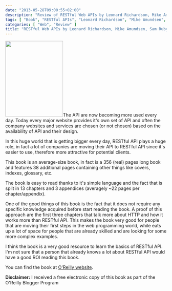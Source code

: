 ```yaml
---
date: "2013-05-28T09:00:55+02:00"
description: "Review of RESTful Web APIs by Leonard Richardson, Mike Amundsen, Sam Ruby (O'Reilly Media)"
tags: [ "Book", "RESTful APIs", "Leonard Richardson", "Mike Amundsen", "Sam Ruby", "O'Reilly Media" ]
categories: [ "Web", "Review" ]
title: "RESTful Web APIs by Leonard Richardson, Mike Amundsen, Sam Ruby (O'Reilly Media)"
---
```

<img class="alignleft" alt="" src="http://akamaicovers.oreilly.com/images/9781449358068/cat.gif" width="180" height="236" />The API are now becoming more used every day. Today every major website provides it's own set of API and often the company websites and services are chosen (or not chosen) based on the availability of API and their design.

In this huge world that is getting bigger every day, RESTful API plays a huge role, in fact a lot of companies are moving their API to RESTful API since it's easier to use, therefore more attractive for potential clients.

This book is an average-size book, in fact is a 356 (real) pages long book and features 38 additional pages containing other things like covers, indexes, glossary, etc.

The book is easy to read thanks to it's simple language and the fact that is split in 13 chapters and 3 appendices (averagely ~22 pages per chapter/appendix).

One of the good things of this book is the fact that it does not require any specific knowledge acquired before start reading the book. A proof of this approach are the first three chapters that talk more about HTTP and how it works more than RESTful API. This makes the book very good for people that are moving their first steps in the web programming world, while eats up a lot of space for people that are already skilled and are looking for some more complex examples.

I think the book is a very good resource to learn the basics of RESTful API. I'm not sure that a person that already knows a lot about RESTful API would have a good ROI reading this book.

You can find the book at [O'Reilly website](http://shop.oreilly.com/product/0636920028468.do).

**Disclaimer:** I received a free electronic copy of this book as part of the O'Reilly Blogger Program
